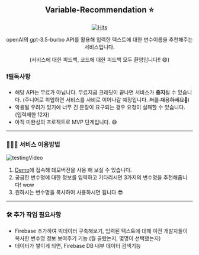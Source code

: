 <div align="center">
<h2>Variable-Recommendation ⭐️</h2>

[![Hits](https://hits.seeyoufarm.com/api/count/incr/badge.svg?url=https%3A%2F%2Fgithub.com%2Fyunwoo-yu%2FVariable-Recommendation&count_bg=%2379C83D&title_bg=%23555555&icon=&icon_color=%23E7E7E7&title=hits&edge_flat=false)](https://hits.seeyoufarm.com)

<p>openAI의 gpt-3.5-burbo API를 활용해 입력한 텍스트에 대한 변수이름을 추천해주는 서비스입니다.</p>
(서비스에 대한 피드백, 코드에 대한 피드백 모두 환영입니다!! 😄)

</div>

### ❗️필독사항

- 해당 API는 무료가 아닙니다. 무료지급 크레딧이 끝나면 서비스가 **중지**될 수 있습니다. (주니어로 취업하면 서비스를 사비로 이어나갈 예정입니다. ~~저를 채용하세요🥹~~)
- 악용될 우려가 있기에 너무 긴 문장이 요구되는 경우 요청이 실패할 수 있습니다. (입력제한 12자)
- 아직 미완성의 프로젝트로 MVP 단계입니다. 😅

---

### 💁🏻‍♂️ 서비스 이용방법

![testingVideo](https://user-images.githubusercontent.com/100748721/229309435-2114d754-1b72-4144-90fa-e29f8c15d29d.gif)

1. [Demo](https://variable-recommendation.vercel.app/)에 접속해 데모버전을 사용 해 보실 수 있습니다.
2. 궁금한 변수명에 대한 정보를 입력하고 기다리시면 3가지의 변수명을 추천해줍니다! wow
3. 원하시는 변수명을 복사하여 사용하시면 됩니다 😎

---

### 🛠️ 추가 작업 필요사항

- Firebase 추가하여 빅데이터 구축해보기, 입력된 텍스트에 대해 이전 개발자들이 복사한 변수명 정보 보여주기 기능 (뭘 골랐는지, 몇명이 선택했는지)
- 데이터가 쌓이게 되면, Firebase DB 내부 데이터 검색기능
